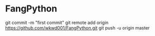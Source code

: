 # FangPython

git commit -m "first commit"
git remote add origin https://github.com/wkwd001/FangPython.git
git push -u origin master
